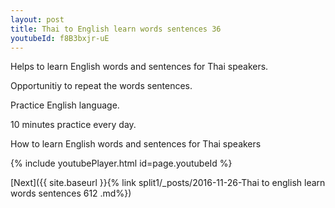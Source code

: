 ```yaml
---
layout: post
title: Thai to English learn words sentences 36 
youtubeId: f8B3bxjr-uE
---
```

 
 
Helps to learn English words and sentences for Thai speakers.

Opportunitiy to repeat the words sentences. 

Practice English language. 
 
10 minutes practice every day. 
 
How to learn English words and sentences for Thai speakers 
 
{% include youtubePlayer.html id=page.youtubeId %}
 
 
[Next]({{ site.baseurl }}{% link  split1/_posts/2016-11-26-Thai to english learn words sentences 612 .md%})
 

